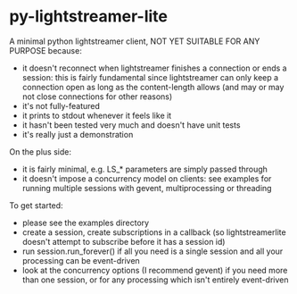 py-lightstreamer-lite
=====================

A minimal python lightstreamer client, NOT YET SUITABLE FOR ANY PURPOSE because:
- it doesn't reconnect when lightstreamer finishes a connection or ends a session: this is fairly fundamental since lightstreamer can only keep a connection open as long as the content-length allows (and may or may not close connections for other reasons)
- it's not fully-featured
- it prints to stdout whenever it feels like it
- it hasn't been tested very much and doesn't have unit tests
- it's really just a demonstration

On the plus side:
- it is fairly minimal, e.g. LS_* parameters are simply passed through
- it doesn't impose a concurrency model on clients: see examples for running multiple sessions with gevent, multiprocessing or threading

To get started:
- please see the examples directory
- create a session, create subscriptions in a callback (so lightstreamerlite doesn't attempt to subscribe before it has a session id)
- run session.run_forever() if all you need is a single session and all your processing can be event-driven
- look at the concurrency options (I recommend gevent) if you need more than one session, or for any processing which isn't entirely event-driven